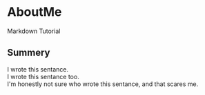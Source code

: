 # AboutMe
Markdown Tutorial


## Summery
I wrote this sentance.\
I wrote this sentance too.\
I'm honestly not sure who wrote this sentance, and that scares me.
